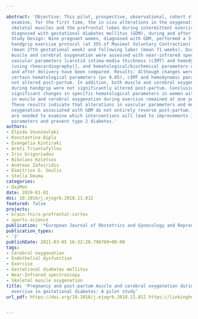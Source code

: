 ---
abstract: 'Objective: This pilot, prospective, observational, cohort study aimed to
  examine, for the first time, the in vivo alterations in the oxygenation of the forearm
  skeletal muscles and the prefrontal lobes during intermittent exercise in women
  diagnosed with gestational diabetes mellitus (GDM), during and after pregnancy.
  Study Design: Nine pregnant women, diagnosed with GDM, performed a 3-min intermittent
  handgrip exercise protocol (at 35% of Maximal Voluntary Contraction) during pregnancy
  (mean 27th gestational week) and following labor (mean 71 weeks). During the protocol,
  muscle and cerebral oxygenation were assessed with near-infrared spectroscopy. Resting
  vascular parameters [carotid intima-media thickness (cIMT) and hemodynamic parameters
  (using rheocardiography)], and hematological/biochemical parameters during pregnancy
  and after delivery have been compared. Results: Although changes were observed in
  certain hematological parameters (p< 0.05), cIMT and hemodynamic parameters were
  not altered post-partum. In addition, both muscle and cerebral oxygenation parameters
  during handgrip were not significantly altered post-partum. Conclusions: Despite
  significant changes in specific hematological parameters in women with GDM, impairments
  in muscle and cerebral oxygenation during exercise remained at one year after labor.
  These results indicate that alterations in vascular parameters and muscle/cerebral
  oxygenation associated with GDM do not entirely reverse post-partum. Future studies
  are needed to examine which interventions will lead to improvements in microvascular
  parameters and prevent type 2 diabetes.'
authors:
- Elpida Vounzoulaki
- Konstantina Dipla
- Evangelia Kintiraki
- Areti Triantafyllou
- Iris Grigoriadou
- Nikolaos Koletsos
- Andreas Zafeiridis
- Dimitrios G. Goulis
- Stella Douma
categories:
- OxyMon
date: 2019-01-01
doi: 10.1016/j.ejogrb.2018.11.012
featured: false
projects:
- brain-fnirs-prefrontal-cortex
- sports-science
publication: '*European Journal of Obstetrics and Gynecology and Reproductive Biology*'
publication_types:
- '2'
publishDate: 2021-03-05 16:32:20.796769+00:00
tags:
- Cerebral oxygenation
- Endothelial dysfunction
- Exercise
- Gestational diabetes mellitus
- Near-Infrared spectroscopy
- Skeletal muscle oxygenation
title: 'Pregnancy and post-partum muscle and cerebral oxygenation during intermittent
  exercise in gestational diabetes: A pilot study'
url_pdf: https://doi.org/10.1016/j.ejogrb.2018.11.012 https://linkinghub.elsevier.com/retrieve/pii/S0301211518310868

---
